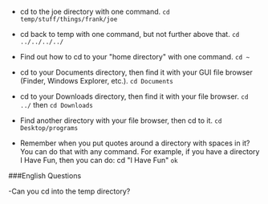 - cd to the joe directory with one command.
  `cd temp/stuff/things/frank/joe`

- cd back to temp with one command, but not further above that.
  `cd ../../../../`

- Find out how to cd to your "home directory" with one command.
  `cd ~`

- cd to your Documents directory, then find it with your GUI file browser (Finder, Windows Explorer, etc.).
  `cd Documents`

- cd to your Downloads directory, then find it with your file browser.
  `cd ../` then `cd Downloads`

- Find another directory with your file browser, then cd to it.
  `cd Desktop/programs`

- Remember when you put quotes around a directory with spaces in it? You can do that with any command. For example, if you have a directory I Have Fun, then you can do: cd "I Have Fun"
  `ok`

###English Questions

-Can you cd into the temp directory?

